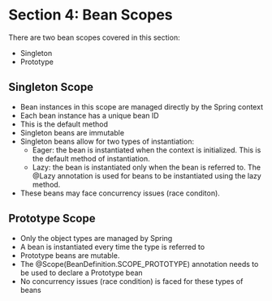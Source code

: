 # Section 4: Bean Scopes

There are two bean scopes covered in this section:
- Singleton
- Prototype

## Singleton Scope
- Bean instances in this scope are managed directly by the Spring context
- Each bean instance has a unique bean ID
- This is the default method
- Singleton beans are immutable
- Singleton beans allow for two types of instantiation:
    - Eager: the bean is instantiated when the context is initialized. This is the default method of instantiation.
    - Lazy: the bean is instantiated only when the bean is referred to. The @Lazy annotation is used for beans to be instantiated using the lazy method.
- These beans may face concurrency issues (race conditon).
## Prototype Scope
- Only the object types are managed by Spring
- A bean is instantiated every time the type is referred to
- Prototype beans are mutable.
- The @Scope(BeanDefinition.SCOPE_PROTOTYPE) annotation needs to be used to declare a Prototype bean
- No concurrency issues (race condition) is faced for these types of beans

